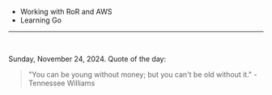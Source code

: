 - Working with RoR and AWS
- Learning Go

---

<br>

<!-- quote_marker -->
Sunday, November 24, 2024. Quote of the day:

> "You can be young without money; but you can't be old without it." - Tennessee Williams
